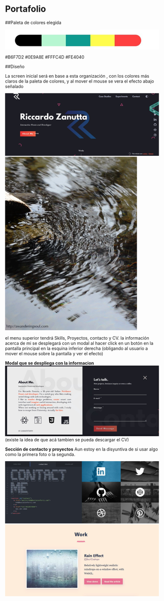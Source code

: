 # Portafolio

##Paleta de colores elegida

![Paleta](/img/paleta.jpeg)

 #B6F7D2 #0E9A8E #FFFC4D #FE4040


##Diseño

La screen inicial será en base a esta organización , con los colores más claros de la paleta de colores, y al mover el mouse se vera el efecto abajo señalado

![pantalla1](/img/pantalla1.jpg)
![efecto](/img/efecto.gif)

el menu superior tendrá Skills, Proyectos, contacto y CV.
la información acerca de mi se desplegará con un modal al hacer click en un botón en la pantalla principal en la esquina inferior derecha (obligando al usuario a mover el mouse sobre la pantalla y ver el efecto)

**Modal que se despliega con la informacion**
![modal](/img/modal_info_contacto.jpg)
(existe la idea de que acá tambien se pueda descargar el CV)

**Sección de contacto y proyectos**
Aun estoy en la disyuntiva de si usar algo como la primera foto o la segunda.

![contact](/img/contact.jpg)
![contact](/img/proyectos.jpg)
